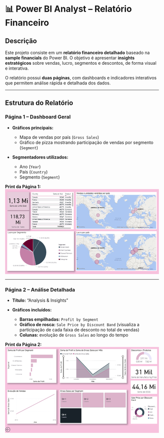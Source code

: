 

# 📊 Power BI Analyst – Relatório Financeiro

## Descrição

Este projeto consiste em um **relatório financeiro detalhado** baseado na **sample financials** do Power BI.
O objetivo é apresentar **insights estratégicos** sobre vendas, lucro, segmentos e descontos, de forma visual e interativa.

O relatório possui **duas páginas**, com dashboards e indicadores interativos que permitem análise rápida e detalhada dos dados.

---

## Estrutura do Relatório

### Página 1 – Dashboard Geral

* **Gráficos principais:**

  * Mapa de vendas por país (`Gross Sales`)
  * Gráfico de pizza mostrando participação de vendas por segmento (`Segment`)
* **Segmentadores utilizados:**

  * Ano (`Year`)
  * País (`Country`)
  * Segmento (`Segment`)


**Print da Página 1:**
![Página 1](dataset/img/Captura%20de%20tela%202025-10-19%20111059.png)

---

### Página 2 – Análise Detalhada

* **Título:** “Analysis & Insights”
* **Gráficos incluídos:**

  * **Barras empilhadas:** `Profit by Segment`
  * **Gráfico de rosca:** `Sale Price by Discount Band` (visualiza a participação de cada faixa de desconto no total de vendas)
  * **Colunas:** evolução de `Gross Sales` ao longo do tempo

**Print da Página 2:**
![Página 2](dataset/img/Captura%20de%20tela%202025-10-19%20111126.png)

